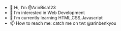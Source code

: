 - 👋 Hi, I’m @ArinBisa123
- 👀 I’m interested in Web Development 
- 🌱 I’m currently learning HTML,CSS,Javascript
- 📫 How to reach me: catch me on twt @arinbenkyou 

<!---
ArinBisa123/ArinBisa123 is a ✨ special ✨ repository because its `README.md` (this file) appears on your GitHub profile.
You can click the Preview link to take a look at your changes.
--->
